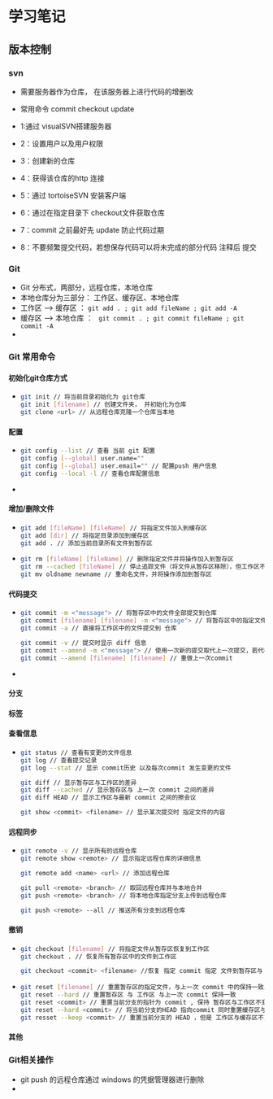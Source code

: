 # 学习笔记  

## 版本控制  

### svn  

+ 需要服务器作为仓库， 在该服务器上进行代码的增删改

+ 常用命令  commit checkout update

+ 1:通过 visualSVN搭建服务器

+ 2：设置用户以及用户权限

+ 3：创建新的仓库     

+ 4：获得该仓库的http 连接

  

+ 5：通过 tortoiseSVN 安装客户端

+ 6：通过在指定目录下 checkout文件获取仓库

  

+ 7：commit 之前最好先 update 防止代码过期

+ 8：不要频繁提交代码，若想保存代码可以将未完成的部分代码 注释后 提交

### Git  

- Git 分布式，两部分，远程仓库，本地仓库
- 本地仓库分为三部分： 工作区、缓存区、本地仓库
- 工作区 --> 缓存区 ： ```git add . ; git add fileName ; git add -A  ```
- 缓存区 --> 本地仓库 ： ``` git commit . ; git commit fileName ; git commit -A```
- 

### Git 常用命令

#### 初始化git仓库方式

+ ~~~bash
  git init // 将当前目录初始化为 git仓库
  git init [filename] // 创建文件夹， 并初始化为仓库
  git clone <url> // 从远程仓库克隆一个仓库当本地 
  ~~~

#### 配置

+ ~~~bash
  git config --list // 查看 当前 git 配置
  git config [--global] user.name=""
  git config [--global] user.email="" // 配置push 用户信息
  git config --local -l // 查看仓库配置信息
  ~~~

+ 

#### 增加/删除文件

+ ~~~bash
  git add [fileName] [fileName] // 将指定文件加入到缓存区
  git add [dir] // 将指定目录添加到缓存区
  git add . // 添加当前目录所有文件到暂存区
  ~~~

+ ~~~bash
  git rm [fileName] [fileName] // 删除指定文件并将操作加入到暂存区
  git rm --cached [fileName] // 停止追踪文件（将文件从暂存区移除），但工作区不会受到影响，
  git mv oldname newname // 重命名文件，并将操作添加到暂存区
  ~~~

#### 代码提交

+ ~~~bash
  git commit -m <"message"> // 将暂存区中的文件全部提交到仓库
  git commit [filename] [filename] -m <"message"> // 将暂存区中的指定文件提交到仓库
  git commit -a // 直接将工作区中的文件提交到 仓库  
  
  git commit -v // 提交时显示 diff 信息
  git commit --amend -m <"message"> // 使用一次新的提交取代上一次提交，若代码无变化则可以改写commit 提交信息
  git commit --amend [filename] [filename] // 重做上一次commit
  ~~~

+ 

#### 分支

#### 标签

#### 查看信息

+ ~~~bash
  git status // 查看有变更的文件信息
  git log // 查看提交记录
  git log --stat // 显示 commit历史 以及每次commit 发生变更的文件
  
  git diff // 显示暂存区与工作区的差异
  git diff --cached // 显示暂存区与 上一次 commit 之间的差异
  git diff HEAD // 显示工作区与最新 commit 之间的擦会议  
  
  git show <commit> <filename> // 显示某次提交时 指定文件的内容
  ~~~

#### 远程同步

+ ~~~bash
  git remote -v // 显示所有的远程仓库
  git remote show <remote> // 显示指定远程仓库的详细信息  
  
  git remote add <name> <url> // 添加远程仓库  
  
  git pull <remote> <branch> // 取回远程仓库并与本地合并
  git push <remote> <branch> // 将本地仓库指定分支上传到远程仓库  
  
  git push <remote> --all // 推送所有分支到远程仓库
  ~~~

#### 撤销

+ ~~~bash
  git checkout [filename] // 将指定文件从暂存区恢复到工作区
  git checkout . // 恢复所有暂存区中的文件到工作区
  
  git checkout <commit> <filename> //恢复 指定 commit 指定 文件到暂存区与 工作区
  ~~~

+ ~~~bash
  git reset [filename] // 重置暂存区的指定文件，与上一次 commit 中的保持一致工作区不变
  git reset --hard // 重置暂存区 与 工作区 与上一次 commit 保持一致
  git reset <commit> // 重置当前分支的指针为 commit , 保持 暂存区与工作区不变
  git reset --hard <commit> // 将当前分支的HEAD 指向commit 同时重置缓存区与暂存区
  git resset --keep <commit> // 重置当前分支的 HEAD ，但是 工作区与缓存区不变
  ~~~

#### 其他

### Git相关操作

+ git push 的远程仓库通过 windows 的凭据管理器进行删除
+ 